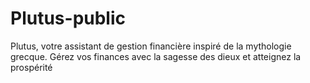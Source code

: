 # Plutus-public
Plutus, votre assistant de gestion financière inspiré de la mythologie grecque. Gérez vos finances avec la sagesse des dieux et atteignez la prospérité
